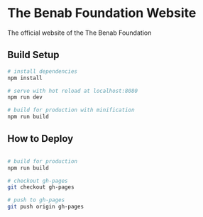 # The Benab Foundation Website
The official website of the The Benab Foundation

## Build Setup

``` bash
# install dependencies
npm install

# serve with hot reload at localhost:8080
npm run dev

# build for production with minification
npm run build
```


## How to Deploy

``` bash

# build for production
npm run build

# checkout gh-pages
git checkout gh-pages

# push to gh-pages
git push origin gh-pages
```
